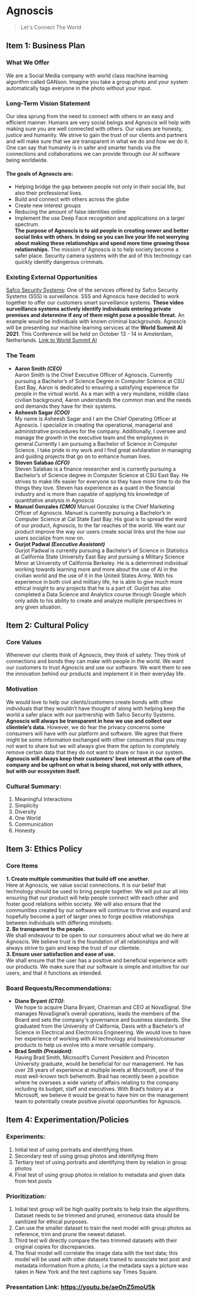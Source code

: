 # Agnoscis
> Let's Connect The World

## Item 1: Business Plan
### What We Offer
We are a Social Media company with world class machine learning algorithm called GANson. Imagine you take a group photo and your system automatically tags everyone in the photo without your input.
### Long-Term Vision Statement
Our idea sprung from the need to connect with others in an easy and efficient manner.
Humans are very social beings and Agnoscis will help with making sure you are well connected with others.
Our values are honesty, justice and humanity. We strive to gain the trust of our clients and partners and will make sure that we are transparent in what we do and how we do it. One can say that humanity is in safer and smarter hands via the connections and collaborations we can provide through our AI software being worldwide.
#### The goals of Agnoscis are:
* Helping bridge the gap between people not only in their social life, but also their professional lives. 
* Build and connect with others across the globe
* Create new interest groups
* Reducing the amount of false identities online
* Implement the use Deep Face recognition and applications on a larger spectrum. <br>
**The purpose of Agnoscis is to aid people in creating newer and better social links with others. In doing so you can live your life not worrying about making these relationships and spend more time growing those relationships.**
The mission of Agnoscis is to help society become a safer place. Security camera systems with the aid of this technology can quickly identify dangerous criminals. 
### Existing External Opportunities
[Safco Security Systems](https://www.safcosecurity.com/):
One of the services offered by Safco Security Systems (SSS) is surveillance. SSS and Agnoscis have decided to work together to offer our customers smart surveillance systems. **These video surveillance systems actively identify individuals entering private premises and determine if any of them might pose a possible threat.** An example would be individuals with known criminal backgrounds. 
Agnoscis will be presenting our machine learning services at the **World Summit AI 2021**. This Conference will be held on October 13 - 14 in Amsterdam, Netherlands. 
[Link to World Summit AI](https://worldsummit.ai/)

### The Team
* **Aaron Smith _(CEO)_** <br>
Aaron Smith is the Chief Executive Officer of Agnoscis. Currently pursuing a Bachelor’s of Science Degree in Computer Science at CSU East Bay, Aaron is dedicated to ensuring a satisfying experience for people in the virtual world. As a man with a very mundane, middle class civilian background, Aaron understands the common man and the needs and demands they have for their systems.
* **Asheesh Sagar _(COO)_** <br>
My name is Asheesh Sagar and I am the Chief Operating Officer at Agnoscis. I specialize in creating the operational, managerial and administrative procedures for the company. Additionally, I oversee and manage the growth in the executive team and the employees in general.Currently I am pursuing a Bachelor of Science in Computer Science. I take pride in my work and I find great exhilaration in managing and guiding projects that go on to enhance human lives.
* **Steven Salabao _(CFO)_** <br>
Steven Salabao is a finance researcher and is currently pursuing a Bachelor’s of Science degree in Computer Science at CSU East Bay. He strives to make life easier for everyone so they have more time to do the things they love. Steven has experience as a quant in the financial industry and is more than capable of applying his knowledge of quantitative analysis in Agnoscis
* **Manuel Gonzales _(CMO)_**
Manuel Gonzalez is the Chief Marketing Officer of Agnoscis. Manuel is currently pursuing a Bachelor’s in Computer Science at Cal State East Bay. His goal is to spread the word of our product, Agnoscis, to the far reaches of the world. We want our product improve the way our users create social links and the how our users socialize from now on.
* **Gurjot Padwal _(Executive Assistant)_** <br>
Gurjot Padwal is currently pursuing a Bachelor’s of Science in Statistics at California State University East Bay and pursuing a Military Science Minor at University of California Berkeley. He is a determined individual working towards learning more and more about the use of AI in the civilian world and the use of it in the United States Army. With his experience in both civil and military life, he is able to give much more ethical insight to any projects that he is a part of. Gurjot has also completed a Data Science and Analytics course through Google which only adds to his ability to create and analyze multiple perspectives in any given situation.



## Item 2: Cultural Policy
### Core Values
Whenever our clients think of Agnoscis, they think of safety. They think of connections and bonds they can make with people in the world. We want our customers to trust Agnoscis and use our software. We want them to see the innovation behind our products and implement it in their everyday life.
### Motivation
We would love to help our clients/customers create bonds with other individuals that they wouldn’t have thought of along with helping keep the world a safer place with our partnership with Safco Security Systems. **Agnoscis will always be transparent in how we use and collect our clientele’s data.** However, we do fear the privacy concerns some consumers will have with our platform and software. We agree that there might be some information exchanged with other consumers that you may not want to share but we will always give them the option to completely remove certain data that they do not want to share or have in our system. **Agnoscis will always keep their customers’ best interest at the core of the company and be upfront on what is being shared, not only with others, but with our ecosystem itself.**

### Cultural Summary:
1. Meaningful Interactions
2. Simplicity 
3. Diversity
4. One World
5. Communication
6. Honesty

## Item 3: Ethics Policy
### Core Items
**1. Create multiple communities that build off one another.** <br>
Here at Agnoscis, we value social connections. It is our belief that technology should be used to bring people together. We will put our all into ensuring that our product will help people connect with each other and foster good relations within society. We will also ensure that the communities created by our software will continue to thrive and expand and hopefully become a part of larger ones to forge positive relationships between individuals with differing mindsets. <br>
**2. Be transparent to the people.** <br>
We shall endeavour to be open to our consumers about what we do here at Agnoscis.  We believe trust is the foundation of all relationships and will always strive to gain and keep the trust of our clientele. <br>
**3. Ensure user satisfaction and ease of use.** <br>
We shall ensure that the user has a positive and beneficial experience with our products. We make sure that our software is simple and intuitive for our users, and that it functions as intended. <br>

### Board Requests/Recommendations:
* **Diane Bryant _(CTO)_**: <br>
We hope to acquire Diana Bryant, Chairman and CEO at NovaSignal. She manages NovaSignal’s overall operations, leads the members of the Board and sets the company's governance and business standards. She graduated from the University of California, Davis with a Bachelor’s of Science in Electrical and Electronics Engineering. We would love to have her experience of working with AI technology and business/consumer products to help us evolve into a more versatile company.
* **Brad Smith _(President)_**: <br>
Having Brad Smith, Microsoft’s Current President and Princeton University graduate, would be beneficial for our management. He has over 28 years of experience at multiple levels at Microsoft, one of the most well-known tech behemoth. Brad has recently been a position where he oversees a wide variety of affairs relating to the company including its budget, staff and executives. With Brad’s history at a Microsoft, we believe it would be great to have him on the management team to potentially create positive pivotal opportunities for Agnoscis.

## Item 4: Experimentation/Policies

### Experiments:
1. Initial test of using portraits and identifying them.
2. Secondary test of using group photos and identifying them
3. Tertiary test of using portraits and identifying them by relation in group photos
4. Final test of using group photos in relation to metadata and given data from text posts 

### Prioritization:
1. Initial test group will be high quality portraits to help train the algorithms. Dataset needs to be trimmed and pruned, erroneous data should be sanitized for ethical purposes.
2. Can use the smaller dataset to train the next model with group photos as reference, trim and prune the newest dataset. 
3. Third test will directly compare the two trimmed datasets with their original copies for discrepancies. 
4. The final model will correlate the image data with the text data; this model will be used with other datasets trained to associate text post and metadata information from a photo, i.e the metadata says a picture was taken in New York and the text captions say Times Square.



### Presentation Link: https://youtu.be/aeOnZ5moU5k

